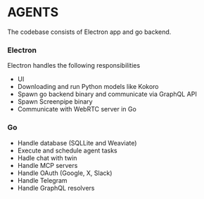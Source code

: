 # AGENTS

The codebase consists of Electron app and go backend.

### Electron

Electron handles the following responsibilities

- UI
- Downloading and run Python models like Kokoro
- Spawn go backend binary and communicate via GraphQL API
- Spawn Screenpipe binary
- Communicate with WebRTC server in Go

### Go

- Handle database (SQLLite and Weaviate)
- Execute and schedule agent tasks
- Hadle chat with twin
- Handle MCP servers
- Handle OAuth (Google, X, Slack)
- Handle Telegram
- Handle GraphQL resolvers
